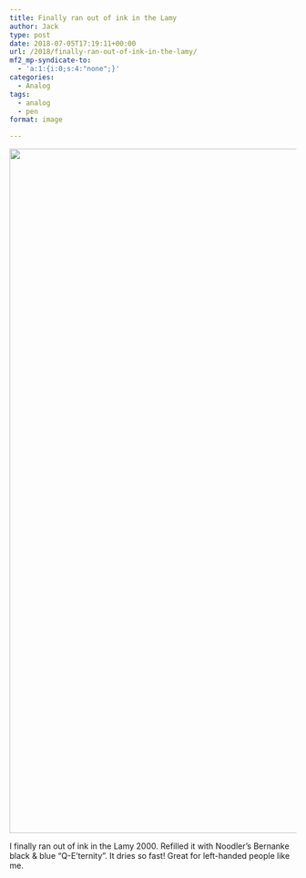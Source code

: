 ```yaml
---
title: Finally ran out of ink in the Lamy
author: Jack
type: post
date: 2018-07-05T17:19:11+00:00
url: /2018/finally-ran-out-of-ink-in-the-lamy/
mf2_mp-syndicate-to:
  - 'a:1:{i:0;s:4:"none";}'
categories:
  - Analog
tags:
  - analog
  - pen
format: image

---
```

<img class="alignnone size-full wp-image-1528" src="/wp-content/uploads/2018/07/2018-07-05_bernanke-in-lamy.jpg" alt="" width="969" height="1200" srcset="/wp-content/uploads/2018/07/2018-07-05_bernanke-in-lamy.jpg 969w, /wp-content/uploads/2018/07/2018-07-05_bernanke-in-lamy-242x300.jpg 242w, /wp-content/uploads/2018/07/2018-07-05_bernanke-in-lamy-768x951.jpg 768w, /wp-content/uploads/2018/07/2018-07-05_bernanke-in-lamy-827x1024.jpg 827w, /wp-content/uploads/2018/07/2018-07-05_bernanke-in-lamy-565x700.jpg 565w" sizes="(max-width: 969px) 100vw, 969px" />

I finally ran out of ink in the Lamy 2000. Refilled it with Noodler&#8217;s Bernanke black & blue &#8220;Q-E&#8217;ternity&#8221;. It dries so fast! Great for left-handed people like me.